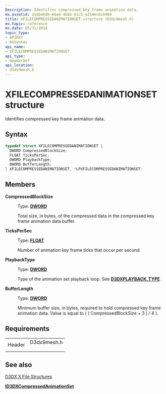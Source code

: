 ```yaml
---
Description: Identifies compressed key frame animation data.
ms.assetid: 2aab46db-e0ad-4bbb-b1c5-a254ec6cb984
title: XFILECOMPRESSEDANIMATIONSET structure (D3dx9mesh.h)
ms.topic: reference
ms.date: 05/31/2018
topic_type: 
- APIRef
- kbSyntax
api_name: 
- XFILECOMPRESSEDANIMATIONSET
api_type: 
- HeaderDef
api_location: 
- d3dx9mesh.h
---
```


# XFILECOMPRESSEDANIMATIONSET structure

Identifies compressed key frame animation data.

## Syntax


```C++
typedef struct XFILECOMPRESSEDANIMATIONSET {
  DWORD CompressedBlockSize;
  FLOAT TicksPerSec;
  DWORD PlaybackType;
  DWORD BufferLength;
} XFILECOMPRESSEDANIMATIONSET, *LPXFILECOMPRESSEDANIMATIONSET;
```



## Members

<dl> <dt>

**CompressedBlockSize**
</dt> <dd>

Type: **[**DWORD**](../winprog/windows-data-types.md)**

</dd> <dd>

Total size, in bytes, of the compressed data in the compressed key frame animation data buffer.

</dd> <dt>

**TicksPerSec**
</dt> <dd>

Type: **[**FLOAT**](../winprog/windows-data-types.md)**

</dd> <dd>

Number of animation key frame ticks that occur per second.

</dd> <dt>

**PlaybackType**
</dt> <dd>

Type: **[**DWORD**](../winprog/windows-data-types.md)**

</dd> <dd>

Type of the animation set playback loop. See [**D3DXPLAYBACK\_TYPE**](./d3dxplayback-type.md).

</dd> <dt>

**BufferLength**
</dt> <dd>

Type: **[**DWORD**](../winprog/windows-data-types.md)**

</dd> <dd>

Minimum buffer size, in bytes, required to hold compressed key frame animation data. Value is equal to ( ( CompressedBlockSize + 3 ) / 4 ).

</dd> </dl>

## Requirements



|                   |                                                                                        |
|-------------------|----------------------------------------------------------------------------------------|
| Header<br/> | <dl> <dt>D3dx9mesh.h</dt> </dl> |



## See also

<dl> <dt>

[D3DX X File Structures](dx9-graphics-reference-d3dx-x-file-structures.md)
</dt> <dt>

[**ID3DXCompressedAnimationSet**](id3dxcompressedanimationset.md)
</dt> </dl>

 

 